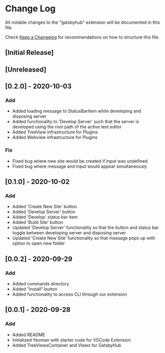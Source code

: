# Change Log

All notable changes to the "gatsbyhub" extension will be documented in this file.

Check [Keep a Changelog](http://keepachangelog.com/) for recommendations on how to structure this file.

## [Initial Release]

## [Unreleased]

## [0.2.0] - 2020-10-03

### Add

- Added loading message to StatusBarItem while developing and disposing server
- Added functionality to 'Develop Server' such that the server is developed using the root path of the active text editor
- Added TreeView infrastructure for Plugins
- Added Webview infrastructure for Plugins

### Fix

- Fixed bug where new site would be created if input was undefined
- Fixed bug where message and input would appear simultaneously

## [0.1.0] - 2020-10-02

### Add

- Added 'Create New Site' button
- Added 'Develop Server' button
- Added 'Develop' status bar item
- Added 'Build Site' button
- Updated 'Develop Server' functionality so that the button and status bar toggle between developing server and disposing server
- Updated 'Create New Site' functionality so that message pops up with option to open new folder

## [0.0.2] - 2020-09-29

### Add

- Added commands directory
- Added "Install" button
- Added functionality to access CLI through our extension

## [0.0.1] - 2020-09-28

### Add

- Added README
- Initialized Yeoman with starter code for VSCode Extension
- Added TreeViewsContainer and Views for GatsbyHub
